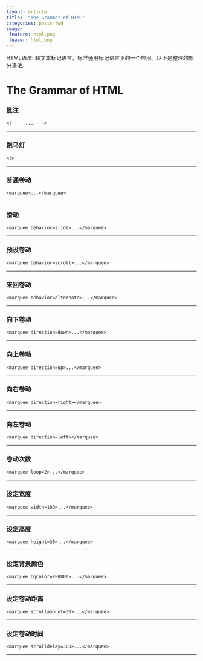 ```yaml
---
layout: article
title:  "The Grammar of HTML"
categories: posts rwd
image: 
 feature: html.png
 teaser: html.png
---
```

HTML语法: 超文本标记语言，标准通用标记语言下的一个应用。以下是整理的部分语法。

# The Grammar of HTML

### 批注


```
<! - - ... - ->
```


---


### 跑马灯


```
<!>
```


---


### 普通卷动

```
<marquee>...</marquee>
```

---


### 滑动


```
<marquee behavior=slide>...</marquee>
```


---


### 预设卷动

```
<marquee behavior=scroll>...</marquee>
```


---


### 来回卷动

```
<marquee behavior=alternate>...</marquee>
```


---


### 向下卷动

```
<marquee direction=down>...</marquee>
```


---


### 向上卷动

```
<marquee direction=up>...</marquee>
```


---


### 向右卷动

```
<marquee direction=right></marquee>
```


---


### 向左卷动

```
<marquee direction=left></marquee>
```


---


### 卷动次数

```
<marquee loop=2>...</marquee>
```


---


### 设定宽度

```
<marquee width=180>...</marquee>
```


---


### 设定高度

```
<marquee height=30>...</marquee>
```


---


### 设定背景颜色

```
<marquee bgcolor=FF0000>...</marquee>
```


---


### 设定卷动距离

```
<marquee scrollamount=30>...</marquee>
```


---


### 设定卷动时间

```
<marquee scrolldelay=300>...</marquee>
```


---